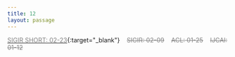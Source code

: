 ```yaml
---
title: 12
layout: passage
---
```


[<span style="color:gray">SIGIR SHORT: 02-23</span>](https://easychair.org/my/conference?conf=sigir2021#){:target="_blank"}<span>&nbsp;&nbsp;&nbsp;&nbsp;</span><span style="color:gray">~~SIGIR: 02-09~~</span><span>&nbsp;&nbsp;&nbsp;&nbsp;</span><span style="color:gray">~~ACL: 01-25~~</span><span>&nbsp;&nbsp;&nbsp;&nbsp;</span><span style="color:gray">~~IJCAI: 01-12~~</span>
